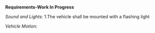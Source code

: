 **Requirements-Work In Progress**

*Sound and Lights:*
1.The vehicle shall be mounted with a flashing light

*Vehicle Motion:*

